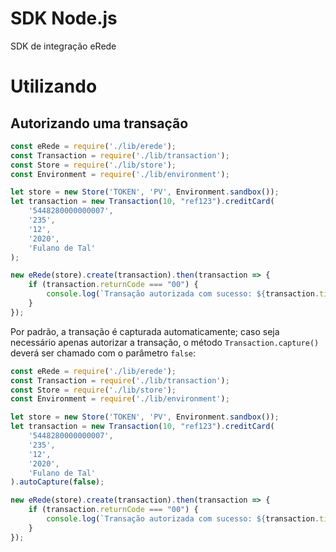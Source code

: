 # SDK Node.js

SDK de integração eRede

# Utilizando

## Autorizando uma transação

```js
const eRede = require('./lib/erede');
const Transaction = require('./lib/transaction');
const Store = require('./lib/store');
const Environment = require('./lib/environment');

let store = new Store('TOKEN', 'PV', Environment.sandbox());
let transaction = new Transaction(10, "ref123").creditCard(
    '5448280000000007',
    '235',
    '12',
    '2020',
    'Fulano de Tal'
);

new eRede(store).create(transaction).then(transaction => {
    if (transaction.returnCode === "00") {
        console.log(`Transação autorizada com sucesso: ${transaction.tid}`);
    }
});
```

Por padrão, a transação é capturada automaticamente; caso seja necessário apenas autorizar a transação, o método `Transaction.capture()` deverá ser chamado com o parâmetro `false`:

```js
const eRede = require('./lib/erede');
const Transaction = require('./lib/transaction');
const Store = require('./lib/store');
const Environment = require('./lib/environment');

let store = new Store('TOKEN', 'PV', Environment.sandbox());
let transaction = new Transaction(10, "ref123").creditCard(
    '5448280000000007',
    '235',
    '12',
    '2020',
    'Fulano de Tal'
).autoCapture(false);

new eRede(store).create(transaction).then(transaction => {
    if (transaction.returnCode === "00") {
        console.log(`Transação autorizada com sucesso: ${transaction.tid}`);
    }
});
```